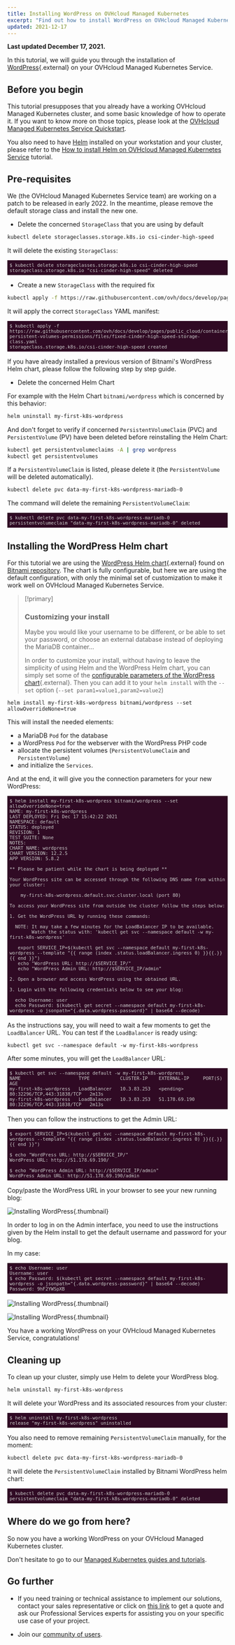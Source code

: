 ```yaml
---
title: Installing WordPress on OVHcloud Managed Kubernetes
excerpt: "Find out how to install WordPress on OVHcloud Managed Kubernetes"
updated: 2021-12-17
---
```


**Last updated December 17, 2021.**

<style>
 pre {
     font-size: 14px;
 }
 pre.console {
   background-color: #300A24; 
   color: #ccc;
   font-family: monospace;
   padding: 5px;
   margin-bottom: 5px;
 }
 pre.console code {
   border: solid 0px transparent;
   font-family: monospace !important;
   font-size: 0.75em;
   color: #ccc;
 }
 .small {
     font-size: 0.75em;
 }
</style>

In this tutorial, we will guide you through the installation of [WordPress](https://wordpress.org/){.external} on your OVHcloud Managed Kubernetes Service.

## Before you begin

This tutorial presupposes that you already have a working OVHcloud Managed Kubernetes cluster, and some basic knowledge of how to operate it. If you want to know more on those topics, please look at the [OVHcloud Managed Kubernetes Service Quickstart](/pages/public_cloud/containers_orchestration/managed_kubernetes/deploying-hello-world).

You also need to have [Helm](https://docs.helm.sh/) installed on your workstation and your cluster, please refer to the [How to install Helm on OVHcloud Managed Kubernetes Service](/pages/public_cloud/containers_orchestration/managed_kubernetes/installing-helm) tutorial.

## Pre-requisites

We (the OVHcloud Managed Kubernetes Service team) are working on a patch to be released in early 2022. In the meantime, please remove the default storage class and install the new one.

- Delete the concerned `StorageClass` that you are using by default 

```bash
kubectl delete storageclasses.storage.k8s.io csi-cinder-high-speed
```

It will delete the existing `StorageClass`:

<pre class="console"><code>$ kubectl delete storageclasses.storage.k8s.io csi-cinder-high-speed
storageclass.storage.k8s.io "csi-cinder-high-speed" deleted
</code></pre>

- Create a new `StorageClass` with the required fix

```bash
kubectl apply -f https://raw.githubusercontent.com/ovh/docs/develop/pages/public_cloud/containers_orchestration/managed_kubernetes/fix-persistent-volumes-permissions/files/fixed-cinder-high-speed-storage-class.yaml
```

It will apply the correct `StorageClass` YAML manifest:

<pre class="console"><code>$ kubectl apply -f https://raw.githubusercontent.com/ovh/docs/develop/pages/public_cloud/containers_orchestration/managed_kubernetes/fix-persistent-volumes-permissions/files/fixed-cinder-high-speed-storage-class.yaml
storageclass.storage.k8s.io/csi-cinder-high-speed created
</code></pre>

If you have already installed a previous version of Bitnami's WordPress Helm chart, please follow the following step by step guide.

- Delete the concerned Helm Chart

For example with the Helm Chart `bitnami/wordpress` which is concerned by this behavior:

```bash
helm uninstall my-first-k8s-wordpress
```

And don't forget to verify if concerned `PersistentVolumeClaim` (PVC) and `PersistentVolume` (PV) have been deleted before reinstalling the Helm Chart:

```bash
kubectl get persistentvolumeclaims -A | grep wordpress
kubectl get persistentvolumes 
```

If a `PersistentVolumeClaim` is listed, please delete it (the `PersistentVolume` will be deleted automatically).

```bash
kubectl delete pvc data-my-first-k8s-wordpress-mariadb-0
```

The command will delete the remaining `PersistentVolumeClaim`:

<pre class="console"><code>$ kubectl delete pvc data-my-first-k8s-wordpress-mariadb-0
persistentvolumeclaim "data-my-first-k8s-wordpress-mariadb-0" deleted
</code></pre>

## Installing the WordPress Helm chart

For this tutorial we are using the [WordPress Helm chart](https://github.com/bitnami/charts/tree/master/bitnami/wordpress){.external} found on [Bitnami repository](https://github.com/bitnami/charts/). The chart is fully configurable, but here we are using the default configuration, with only the minimal set of customization to make it work well on OVHcloud Managed Kubernetes Service.

> [!primary]
>
> ### Customizing your install
>
> Maybe you would like your username to be different, or be able to set your password, or choose an external database instead of deploying the MariaDB container...
>
> In order to customize your install, without having to leave the simplicity of using Helm and the WordPress Helm chart, you can simply set some of the [configurable parameters of the WordPress chart](https://github.com/helm/charts/tree/master/stable/wordpress#configuration){.external}. Then you can add it to your `helm install` with the `--set` option (`--set param1=value1,param2=value2`)

```
helm install my-first-k8s-wordpress bitnami/wordpress --set allowOverrideNone=true
```

This will install the needed elements:

- a MariaDB `Pod` for the database
- a WordPress `Pod` for the webserver with the WordPress PHP code
- allocate the persistent volumes (`PersistentVolumeClaim` and `PersistentVolume`) 
- and initialize the `Services`. 

And at the end, it will give you the connection parameters for your new WordPress:

<pre class="console"><code>$ helm install my-first-k8s-wordpress bitnami/wordpress --set allowOverrideNone=true
NAME: my-first-k8s-wordpress
LAST DEPLOYED: Fri Dec 17 15:42:22 2021
NAMESPACE: default
STATUS: deployed
REVISION: 1
TEST SUITE: None
NOTES:
CHART NAME: wordpress
CHART VERSION: 12.2.5
APP VERSION: 5.8.2

** Please be patient while the chart is being deployed **

Your WordPress site can be accessed through the following DNS name from within your cluster:

    my-first-k8s-wordpress.default.svc.cluster.local (port 80)

To access your WordPress site from outside the cluster follow the steps below:

1. Get the WordPress URL by running these commands:

  NOTE: It may take a few minutes for the LoadBalancer IP to be available.
        Watch the status with: 'kubectl get svc --namespace default -w my-first-k8s-wordpress'

   export SERVICE_IP=$(kubectl get svc --namespace default my-first-k8s-wordpress --template "{{ range (index .status.loadBalancer.ingress 0) }}{{.}}{{ end }}")
   echo "WordPress URL: http://$SERVICE_IP/"
   echo "WordPress Admin URL: http://$SERVICE_IP/admin"

2. Open a browser and access WordPress using the obtained URL.

3. Login with the following credentials below to see your blog:

  echo Username: user
  echo Password: $(kubectl get secret --namespace default my-first-k8s-wordpress -o jsonpath="{.data.wordpress-password}" | base64 --decode)
</code></pre>

As the instructions say, you will need to wait a few moments to get the `LoadBalancer` URL.
You can test if the `LoadBalancer` is ready using:

```
kubectl get svc --namespace default -w my-first-k8s-wordpress
```

After some minutes, you will get the `LoadBalancer` URL:

<pre class="console"><code>$ kubectl get svc --namespace default -w my-first-k8s-wordpress
NAME                     TYPE           CLUSTER-IP    EXTERNAL-IP     PORT(S)                      AGE
my-first-k8s-wordpress   LoadBalancer   10.3.83.253   &lt;pending>      80:32296/TCP,443:31838/TCP   2m13s
my-first-k8s-wordpress   LoadBalancer   10.3.83.253   51.178.69.190   80:32296/TCP,443:31838/TCP   2m13s
</code></pre>

Then you can follow the instructions to get the Admin URL:

<pre class="console"><code>$ export SERVICE_IP=$(kubectl get svc --namespace default my-first-k8s-wordpress --template "{{ range (index .status.loadBalancer.ingress 0) }}{{.}}{{ end }}")

$ echo "WordPress URL: http://$SERVICE_IP/"
WordPress URL: http://51.178.69.190/

$ echo "WordPress Admin URL: http://$SERVICE_IP/admin"
WordPress Admin URL: http://51.178.69.190/admin
</code></pre>

Copy/paste the WordPress URL in your browser to see your new running blog:

![Installing WordPress](images/installing-wordpress-01.png){.thumbnail}

In order to log in on the Admin interface, you need to use the instructions given by the Helm install to get the default username and password for your blog.

In my case:

<pre class="console"><code>$ echo Username: user
Username: user
$ echo Password: $(kubectl get secret --namespace default my-first-k8s-wordpress -o jsonpath="{.data.wordpress-password}" | base64 --decode)
Password: 9hF2YWSpXB
</code></pre>

![Installing WordPress](images/installing-wordpress-02.png){.thumbnail}

![Installing WordPress](images/installing-wordpress-03.png){.thumbnail}

You have a working WordPress on your OVHcloud Managed Kubernetes Service, congratulations!

## Cleaning up

To clean up your cluster, simply use Helm to delete your WordPress blog.

```bash
helm uninstall my-first-k8s-wordpress
```

It will delete your WordPress and its associated resources from your cluster:

<pre class="console"><code>$ helm uninstall my-first-k8s-wordpress
release "my-first-k8s-wordpress" uninstalled
</code></pre>

You also need to remove remaining `PersistentVolumeClaim` manually, for the moment:

```bash
kubectl delete pvc data-my-first-k8s-wordpress-mariadb-0
```

It will delete the `PersistentVolumeClaim` installed by Bitnami WordPress helm chart:

<pre class="console"><code>$ kubectl delete pvc data-my-first-k8s-wordpress-mariadb-0
persistentvolumeclaim "data-my-first-k8s-wordpress-mariadb-0" deleted
</code></pre>

## Where do we go from here?

So now you have a working WordPress on your OVHcloud Managed Kubernetes cluster.

Don't hesitate to go to our [Managed Kubernetes guides and tutorials](/products/public-cloud-containers-orchestration-managed-kubernetes-k8s).

## Go further

- If you need training or technical assistance to implement our solutions, contact your sales representative or click on [this link](https://www.ovhcloud.com/en/professional-services/) to get a quote and ask our Professional Services experts for assisting you on your specific use case of your project.

- Join our [community of users](https://community.ovh.com/en/).
